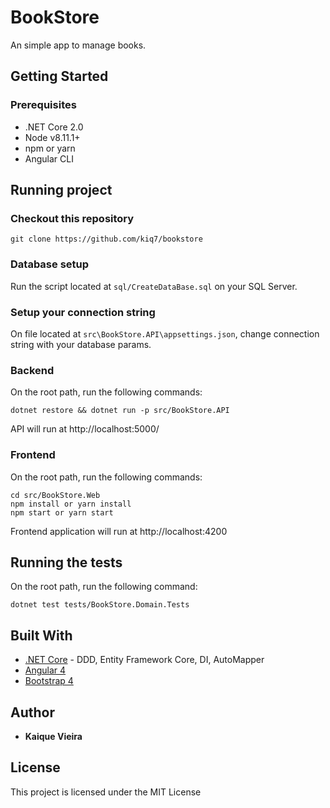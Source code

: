 # BookStore

An simple app to manage books.

## Getting Started

### Prerequisites

* .NET Core 2.0
* Node v8.11.1+
* npm or yarn
* Angular CLI


## Running project

### Checkout this repository 

```
git clone https://github.com/kiq7/bookstore
```

### Database setup
Run the script located at `sql/CreateDataBase.sql` on your SQL Server.

### Setup your connection string
On file located at `src\BookStore.API\appsettings.json`, change connection string with your database params.

### Backend 

On the root path, run the following commands:

```
dotnet restore && dotnet run -p src/BookStore.API
```

API will run at http://localhost:5000/

### Frontend

On the root path, run the following commands:

```
cd src/BookStore.Web
npm install or yarn install 
npm start or yarn start 
```

Frontend application will run at http://localhost:4200

## Running the tests

On the root path, run the following command:

```
dotnet test tests/BookStore.Domain.Tests
```


## Built With

* [.NET Core](https://www.microsoft.com/net/learn/get-started/) - DDD, Entity Framework Core, DI, AutoMapper
* [Angular 4](https://angular.io/)
* [Bootstrap 4](https://getbootstrap.com/docs/4.1/getting-started/introduction/)

## Author

* **Kaique Vieira** 

## License

This project is licensed under the MIT License
